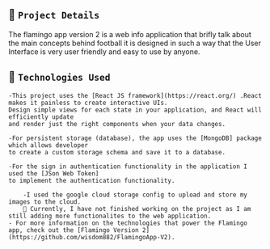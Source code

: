 ## 🧐 `Project Details`
The flamingo app version 2 is a web info application that brifly talk about the main concepts behind football it is designed in such a way that the User Interface is very user friendly and easy to use by anyone.

## 🧐 `Technologies Used`

    -This project uses the [React JS framework](https://react.org/) .React makes it painless to create interactive UIs. 
    Design simple views for each state in your application, and React will efficiently update 
    and render just the right components when your data changes.
    
    -For persistent storage (database), the app uses the [MongoDB] package which allows developer 
    to create a custom storage schema and save it to a database.
    
    -For the sign in authentication functionality in the application I used the [JSon Web Token] 
    to implement the authentication functionality.
    
        -I used the google cloud storage config to upload and store my images to the cloud.
        🚨 Currently, I have not finished working on the project as I am still adding more functionalites to the web application.
    - For more information on the technologies that power the Flamingo app, check out the [Flamingo Version 2](https://github.com/wisdom882/FlamingoApp-V2).
